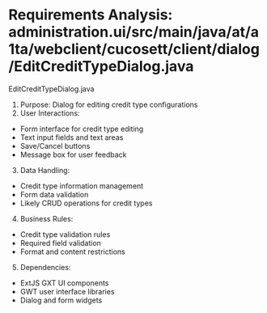 # Requirements Analysis: administration.ui/src/main/java/at/a1ta/webclient/cucosett/client/dialog/EditCreditTypeDialog.java

EditCreditTypeDialog.java
1. Purpose: Dialog for editing credit type configurations
2. User Interactions:
- Form interface for credit type editing
- Text input fields and text areas
- Save/Cancel buttons
- Message box for user feedback

3. Data Handling:
- Credit type information management
- Form data validation
- Likely CRUD operations for credit types

4. Business Rules:
- Credit type validation rules
- Required field validation
- Format and content restrictions

5. Dependencies:
- ExtJS GXT UI components
- GWT user interface libraries
- Dialog and form widgets